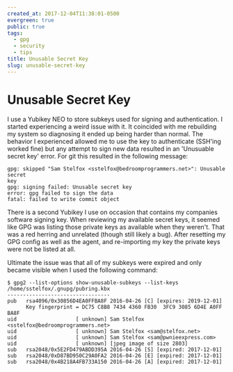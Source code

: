 ```yaml
---
created_at: 2017-12-04T11:38:01-0500
evergreen: true
public: true
tags:
  - gpg
  - security
  - tips
title: Unusable Secret Key
slug: unusable-secret-key
---
```


# Unusable Secret Key

I use a Yubikey NEO to store subkeys used for signing and authentication. I started experiencing a weird issue with it. It coincided with me rebuilding my system so diagnosing it ended up being harder than normal. The behavior I experienced allowed me to use the key to authenticate (SSH'ing worked fine) but any attempt to sign new data resulted in an 'Unusuable secret key' error. For git this resulted in the following message:

```text
gpg: skipped "Sam Stelfox <sstelfox@bedroomprogrammers.net>": Unusable secret
key
gpg: signing failed: Unusable secret key
error: gpg failed to sign the data
fatal: failed to write commit object
```

There is a second Yubikey I use on occasion that contains my companies software signing key. When reviewing my available secret keys, it seemed like GPG was listing those private keys as available when they weren't. That was a red herring and unrelated (though still likely a bug). After resetting my GPG config as well as the agent, and re-importing my key the private keys were not be listed at all.

Ultimate the issue was that all of my subkeys were expired and only became visible when I used the following command:

```console
$ gpg2 --list-options show-unusable-subkeys --list-keys
/home/sstelfox/.gnupg/pubring.kbx
---------------------------------
pub   rsa4096/0x30856D4EA0FFBA8F 2016-04-26 [C] [expires: 2019-12-01]
      Key fingerprint = DC75 C8B8 7434 4360 FB30  3FC9 3085 6D4E A0FF BA8F
uid                   [ unknown] Sam Stelfox <sstelfox@bedroomprogrammers.net>
uid                   [ unknown] Sam Stelfox <sam@stelfox.net>
uid                   [ unknown] Sam Stelfox <sam@pwnieexpress.com>
uid                   [ unknown] [jpeg image of size 2803]
sub   rsa2048/0x5E2FD479ABDD395A 2016-04-26 [S] [expired: 2017-12-01]
sub   rsa2048/0xD87BD950C29A0FA2 2016-04-26 [E] [expired: 2017-12-01]
sub   rsa2048/0x4B218A4FB733A150 2016-04-26 [A] [expired: 2017-12-01]
```
